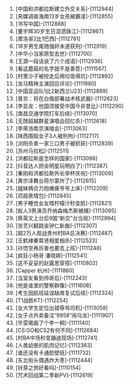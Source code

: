 
1. [中国和洪都拉斯建立外交关系]-[1112944]
1. [央媒调查海南13岁女孩被霸凌]-[1112855]
1. [书写中国]-[1112888]
1. [董宇辉30岁生日泪洒珠江]-[1112867]
1. [摩洛哥2比1巴西]-[1112781]
1. [18岁男生尾随强奸未遂获刑]-[1112919]
1. [中华小当家原型去世]-[1112700]
1. [王源一段话说了六个成语]-[1112936]
1. [看这蘑菇的名字就不是善茬]-[1111567]
1. [村里沙子被挖走后用垃圾填坑]-[1112892]
1. [龙马精神主演回应评论]-[1111980]
1. [中国亚运队1比2新西兰U23]-[1112869]
1. [普京：将在白俄部署战术核武器]-[1112623]
1. [李显龙：他国须接受中国今非昔比]-[1112290]
1. [南昌交通学院打车后续]-[1113070]
1. [无限超越群星演唱会回忆杀]-[1112618]
1. [李荣浩南京演唱会]-[1113063]
1. [陕西围殴女子3人被刑拘]-[1112717]
1. [浏阳杀害一家三口男子被抓获]-[1112839]
1. [苏州马拉松]-[1112511]
1. [洪都拉斯是怎样的国家]-[1113098]
1. [抖音达人把全明星玩明白了]-[1112387]
1. [秦刚和洪都拉斯外长举杯庆祝]-[1113009]
1. [黄宗泽舞台荷尔蒙炸了]-[1112615]
1. [姐妹俩合力抱瘫痪爷爷上床]-[1112209]
1. [邓超表情包]-[1112845]
1. [男子睡觉女友喂柠檬汁秒变脸]-[1112821]
1. [蚁人3男演员乔纳森梅杰斯被捕]-[1113095]
1. [蔡英文上台后9国“断交”台当局]-[1112994]
1. [张艺兴翻跳金钟仁新曲]-[1112307]
1. [超2万人观战贵州村BA总决赛]-[1112487]
1. [王鹤棣秦霄贤相爱相杀]-[1112523]
1. [孙悟空再厉害也要去上班]-[1111248]
1. [疯狂小杨哥 潘晓婷]-[1112541]
1. [这不妥妥的赵露思穿搭]-[1110802]
1. [Capper 杭州]-[1111860]
1. [当室友看到帅哥后]-[1112243]
1. [他是谁里的警察群像]-[1111608]
1. [考生因航班延误缺席复试后续]-[1112324]
1. [T1战胜KT]-[1112254]
1. [女大学生定位出错辱骂司机]-[1113058]
1. [女子点外卖备注“9958”闹乌龙]-[1111907]
1. [毕雯珺画了个李一桐]-[1111140]
1. [CS:GO和CS2有何不同]-[1112684]
1. [村BA中场秒变蹦迪现场]-[1112741]
1. [人类幼崽的肌肉记忆]-[1112363]
1. [谁还没有卡通脸壁纸]-[1111732]
1. [东北街头偶遇炸大枣]-[1112444]
1. [铃芽之旅好看吗]-[1110154]
1. [咒术回战第二季新PV]-[1112619]